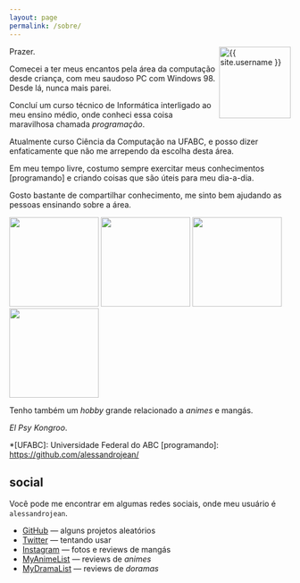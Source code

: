 ```yaml
---
layout: page
permalink: /sobre/
---
```


<img itemprop="image" class="profile-picture" src="{{ site.avatar_url }}" alt="{{ site.username }}" width="128" align="right">

Prazer.

Comecei a ter meus encantos pela área da computação desde
criança, com meu saudoso PC com Windows 98. Desde lá, 
nunca mais parei.

Concluí um curso técnico de Informática
interligado ao meu ensino médio, onde conheci
essa coisa maravilhosa chamada *programação*.

Atualmente curso Ciência da Computação
na UFABC, e posso dizer enfaticamente que não me
arrependo da escolha desta área.

Em meu tempo livre, costumo sempre exercitar meus
conhecimentos [programando] e criando coisas que são
úteis para meu dia-a-dia.

Gosto bastante de compartilhar conhecimento, me sinto
bem ajudando as pessoas ensinando sobre a área.

<row>
  <img src="{{ site.baseurl }}/assets/img/about/ig1.jpg" width="160" height="160">
  <img src="{{ site.baseurl }}/assets/img/about/ig2.jpg" width="160" height="160">
  <img src="{{ site.baseurl }}/assets/img/about/ig3.jpg" width="160" height="160">
  <img src="{{ site.baseurl }}/assets/img/about/ig4.jpg" width="160" height="160">
</row>

Tenho também um *hobby* grande relacionado a *animes* e mangás.

*El Psy Kongroo*.

*[UFABC]: Universidade Federal do ABC
[programando]: https://github.com/alessandrojean/

## social

Você pode me encontrar em algumas redes sociais, onde
meu usuário é `alessandrojean`.

- [GitHub] &mdash; alguns projetos aleatórios
- [Twitter] &mdash; tentando usar
- [Instagram] &mdash; fotos e reviews de mangás
- [MyAnimeList] &mdash; reviews de *animes*
- [MyDramaList] &mdash; reviews de *doramas*

[GitHub]: https://github.com/alessandrojean/
[Twitter]: https://twitter.com/alessandrojean_/
[Instagram]: https://instagram.com/alessandrojean/
[MyAnimeList]: https://myanimelist.net/profile/alessandrojean/
[MyDramaList]: https://mydramalist.com/profile/alessandrojean/
